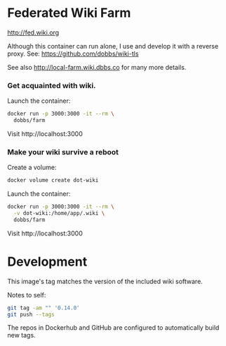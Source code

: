 # Federated Wiki Farm

http://fed.wiki.org

Although this container can run alone, I use and develop it with
a reverse proxy.  See: https://github.com/dobbs/wiki-tls

See also http://local-farm.wiki.dbbs.co for many more details.

### Get acquainted with wiki.

Launch the container:
``` bash
docker run -p 3000:3000 -it --rm \
  dobbs/farm
```

Visit http://localhost:3000

### Make your wiki survive a reboot

Create a volume:

``` bash
docker volume create dot-wiki
```

Launch the container:
``` bash
docker run -p 3000:3000 -it --rm \
  -v dot-wiki:/home/app/.wiki \
  dobbs/farm
```

Visit http://localhost:3000

# Development

This image's tag matches the version of the included wiki software.

Notes to self:

``` bash
git tag -am "" '0.14.0'
git push --tags
```

The repos in Dockerhub and GitHub are configured to automatically build new tags.
